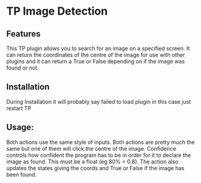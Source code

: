 # TP Image Detection
## Features
This TP plugin allows you to search for an image on a specified screen.
It can return the coordinates of the centre of the image for use with other plugins
and it can return a True or False depending on if the image was found or not.

## Installation
During Installation it will probably say failed to load plugin
in this case just restart TP

## **Usage:**
Both actions use the same style of inputs. Both actions are pretty much the same but one of them will click the centre of the image.
Confidence controls how confident the program has to be in order for it to declare the image as found. This must be a float (eg 80% = 0.8). 
The action also updates the states giving the coords and True or False if the image has been found.

